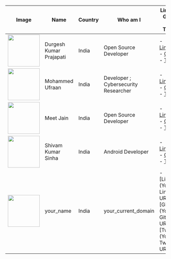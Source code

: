 <!------------------------------------------------------------------------------------------------------------------------------------------------->
<!------------------------------------------------------------------------------------------------------------------------------------------------->
<!--------- Copy The Comment Line & Update it ----------------------------------------------------------------------------------------------------->
<!------------------------------------------------------------------------------------------------------------------------------------------------->
<!------------------------------------------------------------------------------------------------------------------------------------------------->


# <!--  | <img src="Your Image URL" width="100" height="100"> |Durgesh Kumar Prajapati| India | Open Source Developer | - [LinkedIn](Your LinkedIn URL), - [GitHub](Your GitHub URL) - [Twitter](Your Twitter URL) |    Get your img URL from https://api.github.com/users/github-user-name --> 


| Image  |Name | Country               | Who am I                    | LinkedIn, GitHub and Twitter|
|------|--------|-----------------------|--------------------------------|-------------------|
| <img src="https://avatars.githubusercontent.com/u/98798977?v=4" width="100" height="100"> | Durgesh Kumar Prajapati| India | Open Source Developer | - [LinkedIn](https://www.linkedin.com/in/durgesh4993/) - [GitHub](https://github.com/Durgesh4993) - [Twitter](https://x.com/durgesh4993) |
| <img src="https://avatarfiles.alphacoders.com/369/369512.jpg" width="100" height="100"> | Mohammed Ufraan | India | Developer ; Cybersecurity Researcher | - [LinkedIn](https://www.linkedin.com/in/ufraaan/) - [GitHub](https://github.com/moroii69) - [Twitter](https://x.com/Ufraan1) |
| <img src="https://avatars.githubusercontent.com/u/133582566?s=400&u=5d7a7971c65bd5c49004f698d653366e2d6799b2&v=4" width="100" height="100"> |Meet Jain| India | Open Source Developer | - [LinkedIn](https://linkedin.com/in/meet-jain-413015265/) - [GitHub](https://github.com/Meetjain1) - [Twitter](https://twitter.com/Meetjain_100) |
| <img src="https://avatars.githubusercontent.com/u/108980694?v=4" width="100" height="100"> |Shivam Kumar Sinha| India | Android Developer | - [LinkedIn](https://www.linkedin.com/in/sksinha2410/), - [GitHub](https://github.com/sksinha2410) - [Twitter](https://twitter.com/sksinha2410) |
| <img src="Your Image URL" width="100" height="100"> |your_name| India | your_current_domain | - [LinkedIn](Your LinkedIn URL), - [GitHub](Your GitHub URL) - [Twitter](Your Twitter URL) |
